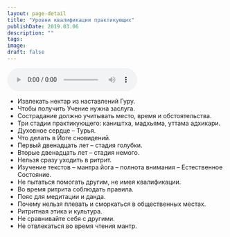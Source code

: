 ```yaml
---
layout: page-detail
title: "Уровни квалификации практикующих"
publishDate: 2019.03.06
description: ""
tags:
image:
draft: false
---
```


<audio title="2019.03.06 - Уровни квалификации практикующих.mp3" src="https://filer-api.advayta.org/v1.0/public/files/73245" controls=""></audio>

* Извлекать нектар из наставлений Гуру.
* Чтобы получить Учение нужна заслуга.
* Сострадание должно учитывать место, время и обстоятельства.
* Три стадии практикующего: каништха, мадхьяма, уттама адхикари.
* Духовное сердце – Турья.
* Что делать в Йоге сновидений.
* Первый двенадцать лет – стадия голубки.
* Вторые двенадцать лет – стадия немого.
* Нельзя сразу уходить в ритрит.
* Изучение текстов – мантра йога – полнота внимания – Естественное Состояние.
* Не пытаться помогать другим, не имея квалификации.
* Во время ритрита соблюдать правила.
* Пояс для медитации и данда.
* Почему нельзя плевать и сморкаться в общественных местах.
* Ритритная этика и культура.
* Не сравнивайте себя с другими.
* Не отвлекаться во время чтения мантр.

  
